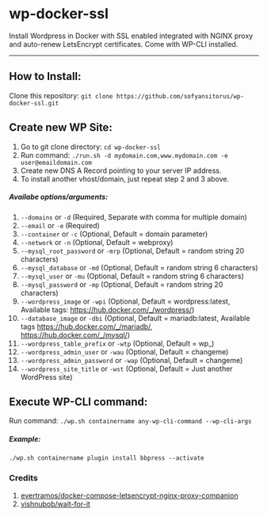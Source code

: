 # wp-docker-ssl
Install Wordpress in Docker with SSL enabled integrated with NGINX proxy and auto-renew LetsEncrypt certificates. Come with WP-CLI installed.

----------
## How to Install:
 Clone this repository: `git clone https://github.com/sofyansitorus/wp-docker-ssl.git`
 
## Create new WP Site:
 1. Go to git clone directory: `cd wp-docker-ssl`
 2. Run command:
`./run.sh -d mydomain.com,www.mydomain.com -e user@emaildomain.com`
 3. Create new DNS A Record pointing to your server IP address.
 4. To install another vhost/domain, just repeat step 2 and 3 above.
 
##### Availabe options/arguments:
 1. `--domains` or `-d` (Required, Separate with comma for multiple domain)
 2. `--email` or `-e` (Required)
 3. `--container` or `-c` (Optional, Default = domain parameter)
 4. `--network` or `-n` (Optional, Default = webproxy)
 5. `--mysql_root_password` or `-mrp` (Optional, Default = random string 20 characters)
 6. `--mysql_database` or `-md` (Optional, Default = random string 6 characters)
 7. `--mysql_user` or `-mu` (Optional, Default = random string 6 characters)
 8. `--mysql_password` or `-mp` (Optional, Default = random string 20 characters)
 8. `--wordpress_image` or `-wpi` (Optional, Default = wordpress:latest, Available tags: https://hub.docker.com/_/wordpress/)
 9. `--database_image` or `-dbi` (Optional, Default = mariadb:latest, Available tags https://hub.docker.com/_/mariadb/, https://hub.docker.com/_/mysql/)
 10. `--wordpress_table_prefix` or `-wtp` (Optional, Default = wp_)
 11. `--wordpress_admin_user` or `-wau` (Optional, Default = changeme)
 12. `--wordpress_admin_password` or `-wap` (Optional, Default = changeme)
 13. `--wordpress_site_title` or `-wst` (Optional, Default = Just another WordPress site)

## Execute WP-CLI command:

Run command: `./wp.sh containername any-wp-cli-command --wp-cli-args`

##### Example:

`./wp.sh containername plugin install bbpress --activate`

### Credits

 1. [evertramos/docker-compose-letsencrypt-nginx-proxy-companion](https://github.com/evertramos/docker-compose-letsencrypt-nginx-proxy-companion)
 2. [vishnubob/wait-for-it](https://github.com/vishnubob/wait-for-it)

